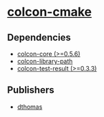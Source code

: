 # [colcon-cmake](https://pypi.org/project/colcon-cmake)

## Dependencies
- [colcon-core (>=0.5.6)](packages/c/colcon-core.md)
- [colcon-library-path](packages/c/colcon-library-path.md)
- [colcon-test-result (>=0.3.3)](packages/c/colcon-test-result.md)



## Publishers
- [dthomas](https://pypi.org/user/dthomas)

